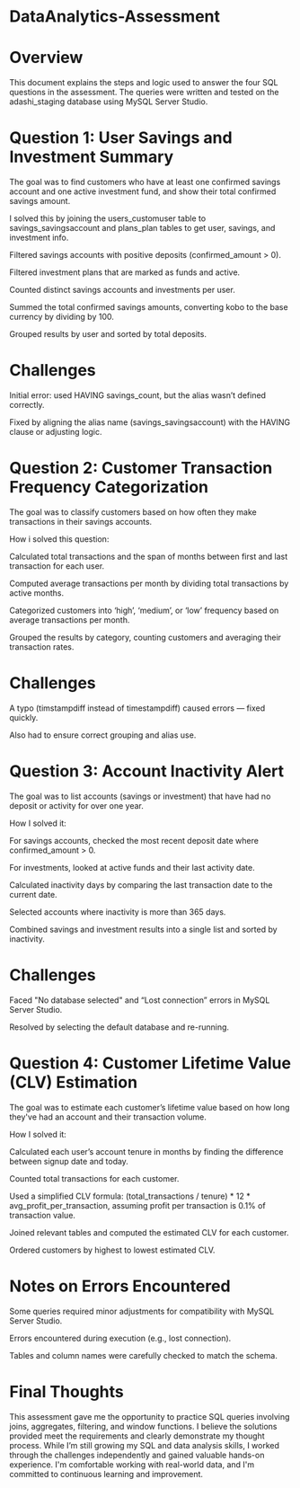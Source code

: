 # DataAnalytics-Assessment

# Overview 
This document explains the steps and logic used to answer the four SQL questions in the assessment. The queries were written and tested on the adashi_staging database using MySQL Server Studio.

# Question 1: User Savings and Investment Summary
The goal was to find customers who have at least one confirmed savings account and one active investment fund, and show their total confirmed savings amount.

I solved this by joining the users_customuser table to savings_savingsaccount and plans_plan tables to get user, savings, and investment info.

Filtered savings accounts with positive deposits (confirmed_amount > 0).

Filtered investment plans that are marked as funds and active.

Counted distinct savings accounts and investments per user.

Summed the total confirmed savings amounts, converting kobo to the base currency by dividing by 100.

Grouped results by user and sorted by total deposits.

# Challenges
Initial error: used HAVING savings_count, but the alias wasn’t defined correctly.

Fixed by aligning the alias name (savings_savingsaccount) with the HAVING clause or adjusting logic.

# Question 2: Customer Transaction Frequency Categorization
The goal was to classify customers based on how often they make transactions in their savings accounts.

How i solved this question:

Calculated total transactions and the span of months between first and last transaction for each user.

Computed average transactions per month by dividing total transactions by active months.

Categorized customers into ‘high’, ‘medium’, or ‘low’ frequency based on average transactions per month.

Grouped the results by category, counting customers and averaging their transaction rates.

# Challenges
A typo (timstampdiff instead of timestampdiff) caused errors — fixed quickly.

Also had to ensure correct grouping and alias use.

# Question 3: Account Inactivity Alert
The goal was to list accounts (savings or investment) that have had no deposit or activity for over one year.

How I solved it:

For savings accounts, checked the most recent deposit date where confirmed_amount > 0.

For investments, looked at active funds and their last activity date.

Calculated inactivity days by comparing the last transaction date to the current date.

Selected accounts where inactivity is more than 365 days.

Combined savings and investment results into a single list and sorted by inactivity.

# Challenges
Faced "No database selected" and “Lost connection” errors in MySQL Server Studio.

Resolved by selecting the default database and re-running.


# Question 4: Customer Lifetime Value (CLV) Estimation
The goal was to estimate each customer’s lifetime value based on how long they've had an account and their transaction volume.

How I solved it:

Calculated each user’s account tenure in months by finding the difference between signup date and today.

Counted total transactions for each customer.

Used a simplified CLV formula: (total_transactions / tenure) * 12 * avg_profit_per_transaction, assuming profit per transaction is 0.1% of transaction value.

Joined relevant tables and computed the estimated CLV for each customer.

Ordered customers by highest to lowest estimated CLV.

# Notes on Errors Encountered
Some queries required minor adjustments for compatibility with MySQL Server Studio.

Errors encountered during execution (e.g., lost connection).

Tables and column names were carefully checked to match the schema.

# Final Thoughts
This assessment gave me the opportunity to practice SQL queries involving joins, aggregates, filtering, and window functions. I believe the solutions provided meet the requirements and clearly demonstrate my thought process.
While I’m still growing my SQL and data analysis skills, I worked through the challenges independently and gained valuable hands-on experience. I'm comfortable working with real-world data, and I'm committed to continuous learning and improvement.
